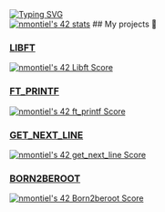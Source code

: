 <body> 
  <a href="https://git.io/typing-svg"><img src="https://readme-typing-svg.demolab.com?font=Handjet&weight=300&size=40&pause=1000&color=CD456B&vCenter=true&width=435&lines=Hey%2C+I'm+Nekane+%3D)" alt="Typing SVG" /></a><br>
  <a href="https://github.com/oakoudad/badge42"><img src="https://badge.mediaplus.ma/landscapes/nmontiel?1337Badge=off&UM6P=off" alt="nmontiel's 42 stats" /></a>
## My projects 🚀 
    <h3><b><u>LIBFT</u></h3></b>
    <p><a href="https://github.com/JaeSeoKim/badge42"><img src="https://badge42.vercel.app/api/v2/clgxuihg7003608l92rk5ua9w/project/3067093" alt="nmontiel's 42 Libft Score" /></a></p>
    <h3><b><u>FT_PRINTF</h3></b></u>
    <p><a href="https://github.com/JaeSeoKim/badge42"><img src="https://badge42.vercel.app/api/v2/clgxuihg7003608l92rk5ua9w/project/3085062" alt="nmontiel's 42 ft_printf Score" /></a></p>
      <h3><b><u>GET_NEXT_LINE</b></h3></u>
    <p><a href="https://github.com/JaeSeoKim/badge42"><img src="https://badge42.vercel.app/api/v2/clgxuihg7003608l92rk5ua9w/project/3112999" alt="nmontiel's 42 get_next_line Score" /></a></p>
      <h3><b><u>BORN2BEROOT</b></h3></u>
    <p><a href="https://github.com/JaeSeoKim/badge42"><img src="https://badge42.vercel.app/api/v2/clgxuihg7003608l92rk5ua9w/project/3113001" alt="nmontiel's 42 Born2beroot Score" /></a></p>
</body>
